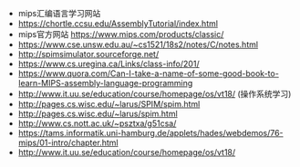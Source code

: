 - mips汇编语言学习网站
- https://chortle.ccsu.edu/AssemblyTutorial/index.html
- mips官方网站  https://www.mips.com/products/classic/
- https://www.cse.unsw.edu.au/~cs1521/18s2/notes/C/notes.html
- http://spimsimulator.sourceforge.net/
- https://www.cs.uregina.ca/Links/class-info/201/
- https://www.quora.com/Can-I-take-a-name-of-some-good-book-to-learn-MIPS-assembly-language-programming
- http://www.it.uu.se/education/course/homepage/os/vt18/ (操作系统学习)
- http://pages.cs.wisc.edu/~larus/SPIM/spim.html
- http://pages.cs.wisc.edu/~larus/spim.html
- http://www.cs.nott.ac.uk/~psztxa/g51csa/
- https://tams.informatik.uni-hamburg.de/applets/hades/webdemos/76-mips/01-intro/chapter.html
- http://www.it.uu.se/education/course/homepage/os/vt18/

